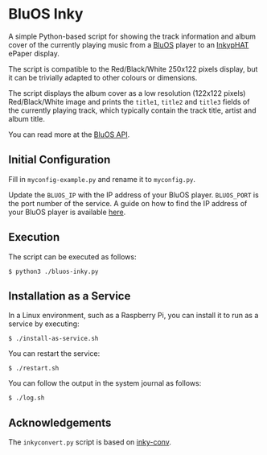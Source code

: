 # BluOS Inky

A simple Python-based script for showing the track information and album cover of the currently playing music from a [BluOS](https://bluos.io/) player to an [InkypHAT](https://github.com/pimoroni/inky-phat) ePaper display.

The script is compatible to the Red/Black/White 250x122 pixels display, but it can be trivially adapted to other colours or dimensions.

The script displays the album cover as a low resolution (122x122 pixels) Red/Black/White image and prints the `title1`, `title2` and `title3` fields of the currently playing track, which typically contain the track title, artist and album title.

You can read more at the [BluOS API](https://content-bluesound-com.s3.amazonaws.com/uploads/2022/07/BluOS-Custom-Integration-API-v1.5.pdf).

## Initial Configuration

Fill in `myconfig-example.py` and rename it to `myconfig.py`.

Update the `BLUOS_IP` with the IP address of your BluOS player. `BLUOS_PORT` is the port number of the service.
A guide on how to find the IP address of your BluOS player is available [here](https://support.bluos.net/hc/en-us/articles/360000463947-How-do-I-find-the-IP-Address-of-my-Player-).

## Execution

The script can be executed as follows:

`$ python3 ./bluos-inky.py`

## Installation as a Service

In a Linux environment, such as a Raspberry Pi, you can install it to run as a service by executing:

`$ ./install-as-service.sh`

You can restart the service:

`$ ./restart.sh`

You can follow the output in the system journal as follows:

`$ ./log.sh`

## Acknowledgements

The `inkyconvert.py` script is based on [inky-conv](https://github.com/RubenLagrouw/inkyconv).

